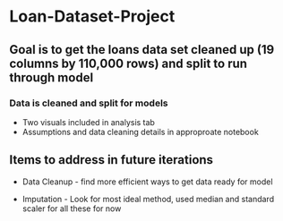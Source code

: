 # Loan-Dataset-Project

## Goal is to get the loans data set cleaned up (19 columns by 110,000 rows) and split to run through model

### Data is cleaned and split for models

- Two visuals included in analysis tab
- Assumptions and data cleaning details in approproate notebook

## Items to address in future iterations

- Data Cleanup - find more efficient ways to get data ready for model

- Imputation - Look for most ideal method, used median and standard scaler for all these for now
